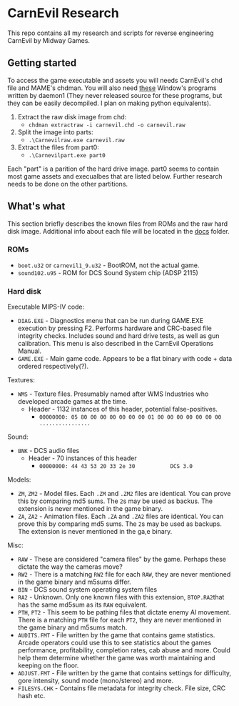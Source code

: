 # CarnEvil Research
This repo contains all my research and scripts for reverse engineering CarnEvil by Midway Games. 

## Getting started

To access the game executable and assets you will needs CarnEvil's chd file and MAME's chdman. You will also need [these](https://forum.xentax.com/viewtopic.php?p=160064#p160064) Window's programs written by daemon1 (They never released source for these programs, but they can be easily decompiled. I plan on making python equivalents). 

1. Extract the raw disk image from chd:
    * `chdman extractraw -i carnevil.chd -o carnevil.raw`
2. Split the image into parts:
    * `.\Carnevilraw.exe carnevil.raw`
3. Extract the files from part0:
    * `.\Carnevilpart.exe part0`
    
Each "part" is a parition of the hard drive image. part0 seems to contain most game assets and execualbes that are listed below. Further research needs to be done on the other partitions. 

## What's what
This section briefly describes the known files from ROMs and the raw hard disk image. Additional info about each file will be located in the [docs](/docs/) folder.

### ROMs
* `boot.u32` or `carnevil1_9.u32` - BootROM, not the actual game.
* `sound102.u95` - ROM for DCS Sound System chip (ADSP 2115) 

### Hard disk
Executable MIPS-IV code:
* `DIAG.EXE` - Diagnostics menu that can be run during GAME.EXE execution by pressing F2. Performs hardware and CRC-based file integrity checks. Includes sound and hard drive tests, as well as gun calibration. This menu is also described in the CarnEvil Operations Manual.  
* `GAME.EXE` - Main game code. Appears to be a flat binary with code + data ordered respectively(?). 

Textures:
* `WMS` - Texture files. Presumably named after WMS Industries who developed arcade games at the time. 
  * Header - 1132 instances of this header, potential false-positives.
    * `00000000: 05 80 00 00 00 00 00 00 01 00 00 00 00 00 00 00  ................`

Sound:
* `BNK` - DCS audio files
  * Header - 70 instances of this header
    * `00000000: 44 43 53 20 33 2e 30           DCS 3.0`

Models:
* `ZM`, `ZM2` - Model files. Each `.ZM` and `.ZM2` files are identical. You can prove this by comparing md5 sums. The `2`s may be used as backus. The extension is never mentioned in the game binary. 
* `ZA`, `ZA2` - Animation files. Each `.ZA` and `.ZA2` files are identical. You can prove this by comparing md5 sums. The `2`s may be used as backups. The extension is never mentioned in the ga,e binary. 

Misc: 
* `RAW` - These are considered "camera files" by the game. Perhaps these dictate the way the cameras move? 
* `RW2` - There is a matching `RW2` file for each `RAW`, they are never mentioned in the game binary and m5sums differ.
* `BIN` - DCS sound system operating system files
* `RA2` - Unknown. Only one known files with this extension, `BTOP.RA2`that has the same md5sum as its `RAW` equivalent. 
* `PTH`, `PT2` - This seem to be pathing files that dictate enemy AI movement. There is a matching `PTH` file for each `PT2`, they are never mentioned in the game binary and m5sums match.
* `AUDITS.FMT` - File written by the game that contains game statistics. Arcade operators could use this to see statistics about the games performance, profitability, completion rates, cab abuse and more. Could help them determine whether the game was worth maintaining and keeping on the floor.
* `ADJUST.FMT` - File written by the game that contains settings for difficulty, gore intensity, sound mode (mono/stereo) and more. 
* `FILESYS.CHK` - Contains file metadata for integrity check. File size, CRC hash etc.

